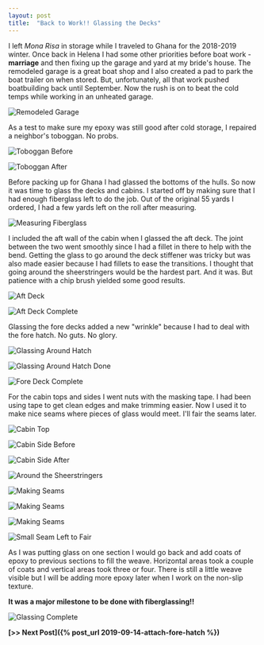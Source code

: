 ```yaml
---
layout: post
title:  "Back to Work!! Glassing the Decks"
---
```


I left *Mona Risa* in storage while I traveled to Ghana for the 2018-2019 winter. Once back in Helena I had some other priorities before boat work - **marriage** and then fixing up the garage and yard at my bride's house. The remodeled garage is a great boat shop and I also created a pad to park the boat trailer on when stored. But, unfortunately, all that work pushed boatbuilding back until September. Now the rush is on to beat the cold temps while working in an unheated garage.

![Remodeled Garage](/assets/images/deck-glass-garage.jpg)

As a test to make sure my epoxy was still good after cold storage, I repaired a neighbor's toboggan. No probs.

![Toboggan Before](/assets/images/deck-glass-toboggan-before.jpg)

![Toboggan After](/assets/images/deck-glass-toboggan-after.jpg)

Before packing up for Ghana I had glassed the bottoms of the hulls. So now it was time to glass the decks and cabins. I started off by making sure that I had enough fiberglass left to do the job. Out of the original 55 yards I ordered, I had a few yards left on the roll after measuring.

![Measuring Fiberglass](/assets/images/deck-glass-measure.jpg)

I included the aft wall of the cabin when I glassed the aft deck. The joint between the two went smoothly since I had a fillet in there to help with the bend. Getting the glass to go around the deck stiffener was tricky but was also made easier because I had fillets to ease the transitions. I thought that going around the sheerstringers would be the hardest part. And it was. But patience with a chip brush yielded some good results.

![Aft Deck](/assets/images/deck-glass-aft.jpg)

![Aft Deck Complete](/assets/images/deck-glass-aft-done.jpg)

Glassing the fore decks added a new "wrinkle" because I had to deal with the fore hatch. No guts. No glory.

![Glassing Around Hatch](/assets/images/deck-glass-hatch-before.jpg)

![Glassing Around Hatch Done](/assets/images/deck-glass-hatch-after.jpg)

![Fore Deck Complete](/assets/images/deck-glass-fore-done.jpg)

For the cabin tops and sides I went nuts with the masking tape. I had been using tape to get clean edges and make trimming easier. Now I used it to make nice seams where pieces of glass would meet. I'll fair the seams later.

![Cabin Top](/assets/images/deck-glass-top.jpg)

![Cabin Side Before](/assets/images/deck-glass-window-1.jpg)

![Cabin Side After](/assets/images/deck-glass-window-2.jpg)

![Around the Sheerstringers](/assets/images/deck-glass-sheerstringer.jpg)

![Making Seams](/assets/images/deck-glass-seam-1.jpg)

![Making Seams](/assets/images/deck-glass-seam-2.jpg)

![Making Seams](/assets/images/deck-glass-seam-3.jpg)

![Small Seam Left to Fair](/assets/images/deck-glass-seam-complete.jpg)

As I was putting glass on one section I would go back and add coats of epoxy to previous sections to fill the weave. Horizontal areas took a couple of coats and vertical areas took three or four. There is still a little weave visible but I will be adding more epoxy later when I work on the non-slip texture.

**It was a major milestone to be done with fiberglassing!!**

![Glassing Complete](/assets/images/deck-glass-done.jpg)

**[>> Next Post]({% post_url 2019-09-14-attach-fore-hatch %})**
